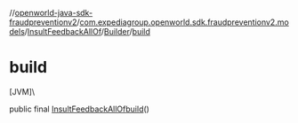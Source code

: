 //[openworld-java-sdk-fraudpreventionv2](../../../../index.md)/[com.expediagroup.openworld.sdk.fraudpreventionv2.models](../../index.md)/[InsultFeedbackAllOf](../index.md)/[Builder](index.md)/[build](build.md)

# build

[JVM]\

public final [InsultFeedbackAllOf](../index.md)[build](build.md)()
